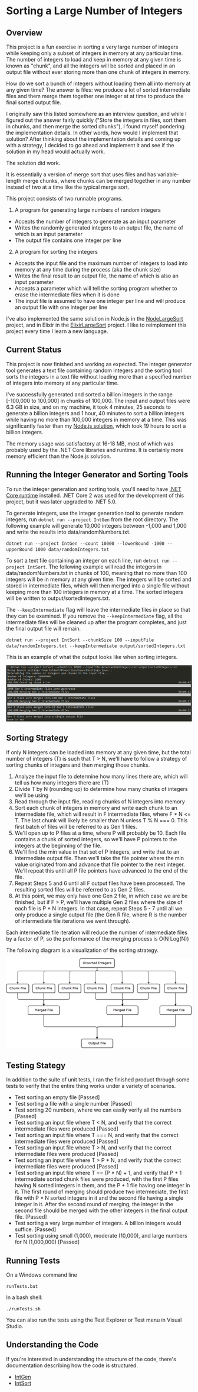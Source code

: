 # Sorting a Large Number of Integers

## Overview

This project is a fun exercise in sorting a very large number of integers while keeping only a subset of integers in memory at any particular time. The number of integers to load and keep in memory at any given time is known as "chunk", and all the integers will be sorted and placed in an output file without ever storing more than one chunk of integers in memory.

How do we sort a bunch of integers without loading them all into memory at any given time? The answer is files: we produce a lot of sorted intermediate files and them merge them together one integer at at time to produce the final sorted output file.

I originally saw this listed somewhere as an interview question, and while I figured out the answer fairly quickly ("Store the integers in files, sort them in chunks, and then merge the sorted chunks"), I found myself pondering the implementation details. In other words, how would I implement that solution? After thinking about the implementation details and coming up with a strategy, I decided to go ahead and implement it and see if the solution in my head would actually work.

The solution did work.

It is essentially a version of merge sort that uses files and has variable-length merge chunks, where chunks can be 
merged together in any number instead of two at a time like the typical merge sort.

This project consists of two runnable programs.

1. A program for generating large numbers of random integers
  - Accepts the number of integers to generate as an input parameter
  - Writes the randomly generated integers to an output file, the name of which is an input parameter
  - The output file contains one integer per line
2. A program for sorting the integers
  - Accepts the input file and the maximum number of integers to load into memory at any time during the process (aka the chunk size)
  - Writes the final result to an output file, the name of which is also an input parameter
  - Accepts a parameter which will tell the sorting program whether to erase the intermediate files when it is done
  - The input file is assumed to have one integer per line and will produce an output file with one integer per line

I've also implemented the same solution in Node.js in the [NodeLargeSort](https://github.com/Maultasche/NodeLargeSort) project, and in Elixir in the [ElixirLargeSort](https://github.com/Maultasche/ElixirLargeSort) project. I like to reimplement this project every time I learn a new language.

## Current Status

This project is now finished and working as expected. The integer generator tool generates a text file containing random integers and the sorting tool sorts the integers in a text file without loading more than a specified number of integers into memory at any particular time.

I've successfully generated and sorted a billion integers in the range [-100,000 to 100,000] in chunks of 100,000. The input and output files were 6.3 GB in size, and on my machine, it took 4 minutes, 25 seconds to generate a billion integers and 1 hour, 40 minutes to sort a billion integers while having no more than 100,000 integers in memory at a time. This was significantly faster than my [Node.js solution](https://github.com/Maultasche/NodeLargeSort), which took 19 hours to sort a billion integers.

The memory usage was satisfactory at 16-18 MB, most of which was probably used by the .NET Core libraries and runtime. It is certainly more memory efficient than the Node.js solution.

## Running the Integer Generator and Sorting Tools

To run the integer generation and sorting tools, you'll need to have [.NET Core runtime](https://www.microsoft.com/net/download) installed. .NET Core 2 was used for the development of this project, but it was later upgraded to .NET 5.0.

To generate integers, use the integer generation tool to generate random integers, run ```dotnet run --project IntGen``` from the root directory. The following example will generate 10,000 integers between -1,000 and 1,000 and write the results into data/randomNumbers.txt.

```
dotnet run --project IntGen --count 10000 --lowerBound -1000 --upperBound 1000 data/randomIntegers.txt
```

To sort a text file containing an integer on each line, run ```dotnet run --project IntSort```. The following example will read the integers in data/randomNumbers.txt in chunks of 100, meaning that no more than 100 integers will be in memory at any given time. The integers will be sorted and stored in intermediate files, which will then merged into a single file without keeping more than 100 integers in memory at a time. The sorted integers will be written to output/sortedIntegers.txt.

The ```--keepIntermediate``` flag will leave the intermediate files in place so that they can be examined. If you remove the ```--keepIntermediate``` flag, all the intermediate files will be cleaned up after the program completes, and just the final output file will remain.

```
dotnet run --project IntSort --chunkSize 100 --inputFile data/randomIntegers.txt --keepIntermediate output/sortedIntegers.txt
```

This is an example of what the output looks like when sorting integers.

![Command Line Output](doc/SortingOutputExample.png)
 
## Sorting Strategy

If only N integers can be loaded into memory at any given time, but the total number of integers (T) is such that T > N, we'll have to follow a strategy of sorting chunks of integers and then merging those chunks.

1. Analyze the input file to determine how many lines there are, which will tell us how many integers there are (T)
2. Divide T by N (rounding up) to determine how many chunks of integers we'll be using
3. Read through the input file, reading chunks of N integers into memory
4. Sort each chunk of integers in memory and write each chunk to an intermediate file, which will result in F intermediate files, where F * N <= T. The last chunk will likely be smaller than N unless T % N === 0. This first batch of files will be referred to as Gen 1 files.
5. We'll open up to P files at a time, where P will probably be 10. Each file contains a chunk of sorted integers, so we'll have P pointers to the integers at the beginning of the file.
6. We'll find the min value in that set of P integers, and write that to an intermediate output file. Then we'll take the file pointer where the min value originated from and advance that file pointer to the next integer. We'll repeat this until all P file pointers have advanced to the end of the file.
7. Repeat Steps 5 and 6 until all F output files have been processed. The resulting sorted files will be referred to as Gen 2 files. 
8. At this point, we may only have one Gen 2 file, in which case we are be finished, but if F > P, we'll have multiple Gen 2 files where the size of each file is P * N integers. In that case, repeat Steps 5 - 7 until all we only produce a single output file (the Gen R file, where R is the number of intermediate file iterations we went through). 

Each intermediate file iteration will reduce the number of intermediate files by a factor of P, so the performance of the merging process is O(N Log(N))

The following diagram is a visualization of the sorting strategy.

![Sorting Stategy Diagram](doc/IntegerSortingProcess.png)

## Testing Stategy

In addition to the suite of unit tests, I ran the finished product through some tests to verify that the entire thing works under a variety of scenarios.

- Test sorting an empty file [Passed]
- Test sorting a file with a single number [Passed]
- Test sorting 20 numbers, where we can easily verify all the numbers [Passed]
- Test sorting an input file where T < N, and verify that the correct intermediate files were produced [Passed]
- Test sorting an input file where T === N, and verify that the correct intermediate files were produced [Passed]
- Test sorting an input file where T > N, and verify that the correct intermediate files were produced [Passed]
- Test sorting an input file where T > P * N, and verify that the correct intermediate files were produced [Passed]
- Test sorting an input file where T == (P * N) + 1, and verify that P + 1 intermediate sorted chunk files were produced, with the first P files having N sorted integers in them, and the P + 1 file having one integer in it. The first round of merging should produce two intermediate, the first file with P * N sorted integers in it and the second file having a single integer in it. After the second round of merging, the integer in the second file should be merged with the other integers in the final output file. [Passed]
- Test sorting a very large number of integers. A billion integers would suffice. [Passed]
- Test sorting using small (1,000), moderate (10,000), and large numbers for N (1,000,000) [Passed]

## Running Tests

On a Windows command line
```
runTests.bat
```

In a bash shell:
```
./runTests.sh
```

You can also run the tests using the Test Explorer or Test menu in Visual Studio.

## Understanding the Code

If you're interested in understanding the structure of the code, there's documentation describing how the code is structured.

- [IntGen](doc/IntGenImplementationDetails.md)
- [IntSort](doc/IntSortImplementationDetails.md)
